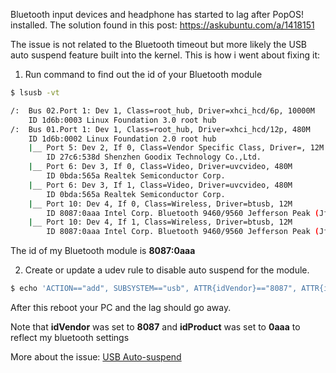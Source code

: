 Bluetooth input devices and headphone has started to lag after PopOS! installed. The solution found in this post: https://askubuntu.com/a/1418151

The issue is not related to the Bluetooth timeout but more likely the USB auto suspend feature built into the kernel. This is how i went about fixing it:

1. Run command to find out the id of your Bluetooth module
```bash
$ lsusb -vt

/:  Bus 02.Port 1: Dev 1, Class=root_hub, Driver=xhci_hcd/6p, 10000M
    ID 1d6b:0003 Linux Foundation 3.0 root hub
/:  Bus 01.Port 1: Dev 1, Class=root_hub, Driver=xhci_hcd/12p, 480M
    ID 1d6b:0002 Linux Foundation 2.0 root hub
    |__ Port 5: Dev 2, If 0, Class=Vendor Specific Class, Driver=, 12M
        ID 27c6:538d Shenzhen Goodix Technology Co.,Ltd. 
    |__ Port 6: Dev 3, If 0, Class=Video, Driver=uvcvideo, 480M
        ID 0bda:565a Realtek Semiconductor Corp. 
    |__ Port 6: Dev 3, If 1, Class=Video, Driver=uvcvideo, 480M
        ID 0bda:565a Realtek Semiconductor Corp. 
    |__ Port 10: Dev 4, If 0, Class=Wireless, Driver=btusb, 12M
        ID 8087:0aaa Intel Corp. Bluetooth 9460/9560 Jefferson Peak (JfP)
    |__ Port 10: Dev 4, If 1, Class=Wireless, Driver=btusb, 12M
        ID 8087:0aaa Intel Corp. Bluetooth 9460/9560 Jefferson Peak (JfP)
```

The id of my Bluetooth module is **8087:0aaa**

2. Create or update a udev rule to disable auto suspend for the module.
```bash
$ echo 'ACTION=="add", SUBSYSTEM=="usb", ATTR{idVendor}=="8087", ATTR{idProduct}=="0aaa", ATTR{power/autosuspend}="-1"' >> /etc/udev/rules.d/50-usb_power_save.rules
```

After this reboot your PC and the lag should go away.

Note that **idVendor** was set to **8087** and **idProduct** was set to **0aaa** to reflect my bluetooth settings

More about the issue: [USB Auto-suspend](https://wiki.archlinux.org/title/Power_management#USB_autosuspend) 